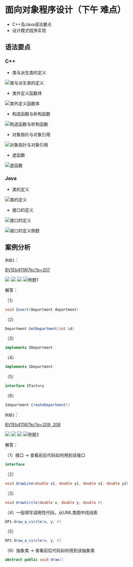 # 面向对象程序设计（下午 难点）

- C++及Java语法要点
- 设计模式程序实现

## 语法要点

### C++

* 类与派生类的定义

![类与派生类的定义](RJSJS/1621693911.png)

* 类外定义函数体

![类外定义函数体](RJSJS/1621694110.png)

* 构造函数与析构函数

![构造函数与析构函数](RJSJS/1621694013.png)

* 对象指针与对象引用

![对象指针与对象引用](RJSJS/1621694166.png)

* 虚函数

![虚函数](RJSJS/1621694212.png)

### Java

* 类的定义

![类的定义](RJSJS/1621694294.png)

* 接口的定义

![接口的定义](RJSJS/1621694340.png)

![接口的定义例题](RJSJS/1621694406.png)

## 案例分析

`例题1`：

[BV1Eb411W7kc?p=207](https://www.bilibili.com/video/BV1Eb411W7kc?p=207)

![](RJSJS/1621694586.png)
![](RJSJS/1621694685.png)
![](RJSJS/1621695013.png)
![例题1](RJSJS/1621694960.png)

解答：

（1）
```java
void Insert(Department department)
```
（2）
```java
Department GetDepartment(int id)
```

（3）
```java
implements IDepartment
```

（4）
```java
implements IDepartment
```

（5）
```java
interface IFactory
```

（6）
```java
Idepartment CreateDepartment()
```

`例题2`：

[BV1Eb411W7kc?p=209, 208](https://www.bilibili.com/video/BV1Eb411W7kc?p=209)

![](RJSJS/1621695344.png)
![](RJSJS/1621695418.png)
![](RJSJS/1621695457.png)
![例题2](RJSJS/1621695790.png)

解答：

（1）接口 -> 查看前后代码如何用到该接口
```java
interface
```
（2）
```java
void drawLine(double x1, double y1, double x2, double y2)
```

（3）
```java
void drawCircle(double x, double y, double r)
```

（4）一般填写调用性代码，从UML类图中找线索
```java
DP1.draw_a_circle(x, y, r)
```

（5）
```java
DP2.draw_a_circle(x, y, r)
```

（6）抽象类 -> 查看前后代码如何用到该抽象类
```java
abstract public void draw()
```